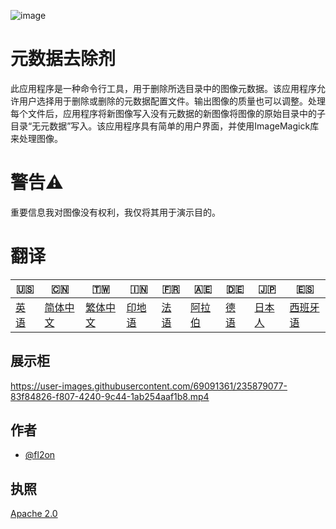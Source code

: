 ![image](https://github.com/user-attachments/assets/af677ca5-b660-4bb7-9421-fde3bf73dd7f)

# 元数据去除剂

此应用程序是一种命令行工具，用于删除所选目录中的图像元数据。该应用程序允许用户选择用于删除或删除的元数据配置文件。输出图像的质量也可以调整。处理每个文件后，应用程序将新图像写入没有元数据的新图像将图像的原始目录中的子目录“无元数据”写入。该应用程序具有简单的用户界面，并使用ImageMagick库来处理图像。

# 警告⚠️

重要信息我对图像没有权利，我仅将其用于演示目的。

# 翻译

| 🇺🇸            | 🇨🇳                    | 🇹🇼                    | 🇮🇳                | 🇫🇷               | 🇦🇪                | 🇩🇪               | 🇯🇵                | 🇪🇸                 |
| --------------- | ----------------------- | ----------------------- | ------------------- | ------------------ | ------------------- | ------------------ | ------------------- | -------------------- |
| [英语](README.md) | [简体中文](README.zh-CN.md) | [繁体中文](README.zh-TW.md) | [印地语](README.hi.md) | [法语](README.fr.md) | [阿拉伯](README.ar.md) | [德语](README.de.md) | [日本人](README.ja.md) | [西班牙语](README.es.md) |

## 展示柜

<https://user-images.githubusercontent.com/69091361/235879077-83f84826-f807-4240-9c44-1ab254aaf1b8.mp4>

## 作者

-   [@fl2on](https://www.github.com/fl2on)

## 执照

[Apache 2.0](https://choosealicense.com/licenses/apache-2.0/)
